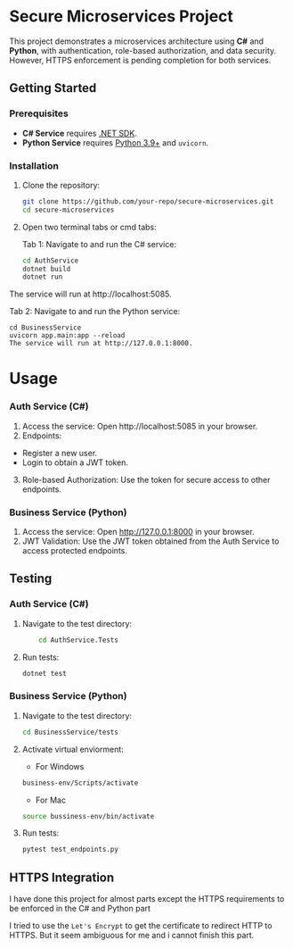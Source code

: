 # Secure Microservices Project

This project demonstrates a microservices architecture using **C#** and **Python**, with authentication, role-based authorization, and data security. However, HTTPS enforcement is pending completion for both services.

## Getting Started

### Prerequisites
- **C# Service** requires [.NET SDK](https://dotnet.microsoft.com/download).
- **Python Service** requires [Python 3.9+](https://www.python.org/downloads/) and `uvicorn`.

### Installation
1. Clone the repository:
   ```bash
   git clone https://github.com/your-repo/secure-microservices.git
   cd secure-microservices
2. Open two terminal tabs or cmd tabs:
    
    Tab 1: Navigate to and run the C# service:

    ```bash
    cd AuthService
    dotnet build
    dotnet run
    ```
The service will run at http://localhost:5085.

   Tab 2: Navigate to and run the Python service:

    cd BusinessService
    uvicorn app.main:app --reload
    The service will run at http://127.0.0.1:8000.
    
# Usage
### Auth Service (C#)
1. Access the service: Open http://localhost:5085 in your browser.
2. Endpoints:
- Register a new user.
- Login to obtain a JWT token.
3. Role-based Authorization: Use the token for secure access to other endpoints.

### Business Service (Python)
1. Access the service: Open http://127.0.0.1:8000 in your browser.
2. JWT Validation: Use the JWT token obtained from the Auth Service to access protected endpoints.

## Testing
### Auth Service (C#)
1. Navigate to the test directory:
    ```bash
        cd AuthService.Tests
    ```
2. Run tests:
    ```bash
    dotnet test 
    ```
### Business Service (Python)
1. Navigate to the test directory:
    ```bash
    cd BusinessService/tests
    ```
2. Activate virtual enviorment:
    
    - For Windows
    ```bash
    business-env/Scripts/activate
    ```
    - For Mac
    ```bash
    source bussiness-env/bin/activate
    ```
3. Run tests:
    ```bash
    pytest test_endpoints.py
    ```

## HTTPS Integration
I have done this project for almost parts except the HTTPS requirements to be enforced in the C# and Python part

I tried to use the `Let's Encrypt` to get the certificate to redirect HTTP to HTTPS. But it seem ambiguous for me and i cannot finish this part.


